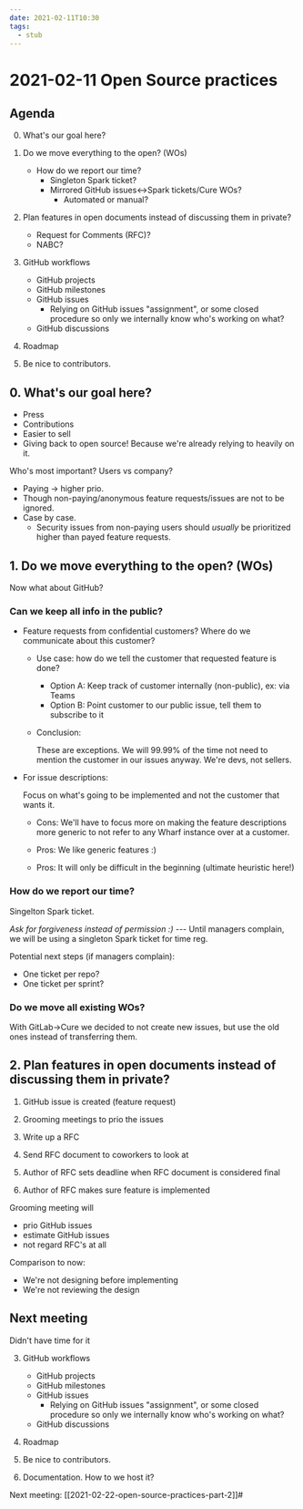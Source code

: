 ```yaml
---
date: 2021-02-11T10:30
tags: 
  - stub
---
```


# 2021-02-11 Open Source practices

## Agenda

0. What's our goal here?

1. Do we move everything to the open? (WOs)

   - How do we report our time?
     - Singleton Spark ticket?
     - Mirrored GitHub issues<->Spark tickets/Cure WOs?
       - Automated or manual?

2. Plan features in open documents instead of discussing them in private?

   - Request for Comments (RFC)?
   - NABC?

3. GitHub workflows

   - GitHub projects
   - GitHub milestones
   - GitHub issues
     - Relying on GitHub issues "assignment", or some closed procedure so only we
       internally know who's working on what?
   - GitHub discussions

4. Roadmap

5. Be nice to contributors.

## 0. What's our goal here?

- Press
- Contributions
- Easier to sell
- Giving back to open source! Because we're already relying to heavily on it.

Who's most important? Users vs company?

- Paying -> higher prio.
- Though non-paying/anonymous feature requests/issues are not to be ignored.
- Case by case.
  - Security issues from non-paying users should *usually* be prioritized higher
    than payed feature requests.

## 1. Do we move everything to the open? (WOs)

Now what about GitHub?

### Can we keep all info in the public?

- Feature requests from confidential customers?
  Where do we communicate about this customer?
  
  - Use case: how do we tell the customer that requested feature is done?
    - Option A: Keep track of customer internally (non-public), ex: via Teams
    - Option B: Point customer to our public issue, tell them to subscribe to it

  - Conclusion:

    These are exceptions. We will 99.99% of the time not need to mention the
    customer in our issues anyway. We're devs, not sellers.
    
- For issue descriptions:

  Focus on what's going to be implemented and not the customer that wants it.
  
  - Cons: We'll have to focus more on making the feature descriptions more
    generic to not refer to any Wharf instance over at a customer.
    
  - Pros: We like generic features :)
  
  - Pros: It will only be difficult in the beginning (ultimate heuristic here!)

### How do we report our time?

Singelton Spark ticket.

*Ask for forgiveness instead of permission :)* --- Until managers complain, we
will be using a singleton Spark ticket for time reg.

Potential next steps (if managers complain):
- One ticket per repo?
- One ticket per sprint?

### Do we move all existing WOs?

With GitLab->Cure we decided to not create new issues, but use the old ones
instead of transferring them.

## 2. Plan features in open documents instead of discussing them in private?

1. GitHub issue is created (feature request)
2. Grooming meetings to prio the issues

3. Write up a RFC
4. Send RFC document to coworkers to look at
5. Author of RFC sets deadline when RFC document is considered final
6. Author of RFC makes sure feature is implemented

Grooming meeting will
- prio GitHub issues
- estimate GitHub issues
- not regard RFC's at all

Comparison to now:
- We're not designing before implementing
- We're not reviewing the design

## Next meeting

Didn't have time for it

3. GitHub workflows

   - GitHub projects
   - GitHub milestones
   - GitHub issues
     - Relying on GitHub issues "assignment", or some closed procedure so only we
       internally know who's working on what?
   - GitHub discussions

4. Roadmap

5. Be nice to contributors.

6. Documentation. How to we host it?

Next meeting: [[2021-02-22-open-source-practices-part-2]]#
